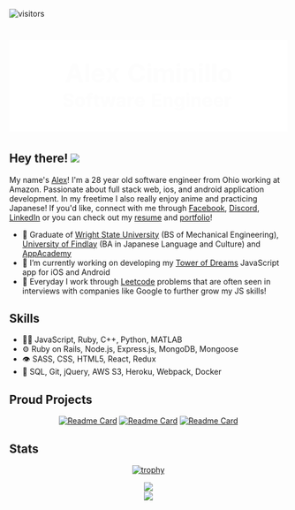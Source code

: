 ![visitors](https://visitor-badge.laobi.icu/badge?page_id=$[Alex-Ciminillo].$[README.md]&left_color=black&right_color=grey)

<h1 align="center">
  
  ![](https://github.com/alex-ciminillo/alex-ciminillo/blob/master/alexciminillo.gif)
  
</h1>
  
## Hey there! <img src="https://media.giphy.com/media/hvRJCLFzcasrR4ia7z/giphy.gif" width="25">
My name's [Alex](https://alex-ciminillo.github.io/)! I'm a 28 year old software engineer from Ohio working at Amazon. Passionate about full stack web, ios, and android application development.  In my freetime I also really enjoy anime and practicing Japanese! If you'd like, connect with me through [Facebook](https://www.facebook.com/ACSC.CIMI/), [Discord](https://discordapp.com/users/890717628233023539/), [LinkedIn](https://www.linkedin.com/in/alexzander-ciminillo/)  or you can check out my [resume](https://docs.google.com/document/d/19fbf1PzqrPha0rW7JTbhkkiPljctDkGyHKZJomzFrxg/edit?usp=sharing) and [portfolio](https://alex-ciminillo.github.io/)!


- 🧭 Graduate of [Wright State University](https://www.wright.edu/) (BS of Mechanical Engineering), [University of Findlay](https://www.findlay.edu/) (BA in Japanese Language and Culture) and [AppAcademy](https://www.appacademy.io/)
- 🔭 I’m currently working on developing my [Tower of Dreams](https://github.com/alex-ciminillo/tower_of_dreams) JavaScript app for iOS and Android
- 🌱 Everyday I work through [Leetcode](https://seanprashad.com/leetcode-patterns/) problems that are often seen in interviews with companies like Google to further grow my JS skills!   

## Skills
- 👨‍💻 JavaScript, Ruby, C++, Python, MATLAB
- ⚙️ Ruby on Rails, Node.js, Express.js, MongoDB, Mongoose
- 👁️ SASS, CSS, HTML5, React, Redux
- 💽 SQL, Git, jQuery, AWS S3, Heroku, Webpack, Docker

## Proud Projects
<div align="center">
  
[![Readme Card](https://github-readme-stats.vercel.app/api/pin/?username=Alex-Ciminillo&repo=freeBook)](https://github.com/alex-ciminillo/freeBook)
[![Readme Card](https://github-readme-stats.vercel.app/api/pin/?username=Alex-Ciminillo&repo=tower_of_dreams)](https://github.com/alex-ciminillo/tower_of_dreams)
[![Readme Card](https://github-readme-stats.vercel.app/api/pin/?username=amandac3600&repo=Flip_Up)](https://github.com/amandac3600/Flip_Up)
</div>

## Stats



<div align="center">
  
  [![trophy](https://github-profile-trophy.vercel.app/?username=Alex-Ciminillo&margin-w=35&theme=buefy&no-frame=true&no-bg=true&row=1&column=6)](https://github.com/ryo-ma/github-profile-trophy)
  
  
<img align=top src="https://github-readme-stats.vercel.app/api/top-langs/?username=Alex-Ciminillo&theme=buefy&show_icons=true&hide_border=false&langs_count=3&border_radius=11&line_height=27" />  
</div>
  
  <div align="center">
  <img src="https://github-readme-streak-stats.herokuapp.com/?user=Alex-Ciminillo&theme=default&hide_border=true"/>
  </div>
